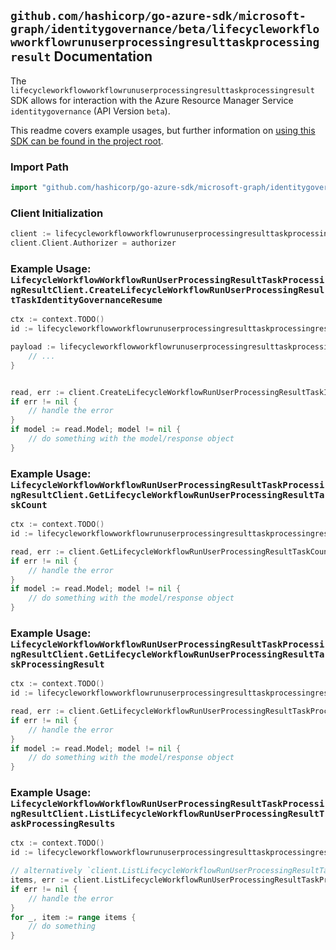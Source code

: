 
## `github.com/hashicorp/go-azure-sdk/microsoft-graph/identitygovernance/beta/lifecycleworkflowworkflowrunuserprocessingresulttaskprocessingresult` Documentation

The `lifecycleworkflowworkflowrunuserprocessingresulttaskprocessingresult` SDK allows for interaction with the Azure Resource Manager Service `identitygovernance` (API Version `beta`).

This readme covers example usages, but further information on [using this SDK can be found in the project root](https://github.com/hashicorp/go-azure-sdk/tree/main/docs).

### Import Path

```go
import "github.com/hashicorp/go-azure-sdk/microsoft-graph/identitygovernance/beta/lifecycleworkflowworkflowrunuserprocessingresulttaskprocessingresult"
```


### Client Initialization

```go
client := lifecycleworkflowworkflowrunuserprocessingresulttaskprocessingresult.NewLifecycleWorkflowWorkflowRunUserProcessingResultTaskProcessingResultClientWithBaseURI("https://management.azure.com")
client.Client.Authorizer = authorizer
```


### Example Usage: `LifecycleWorkflowWorkflowRunUserProcessingResultTaskProcessingResultClient.CreateLifecycleWorkflowRunUserProcessingResultTaskIdentityGovernanceResume`

```go
ctx := context.TODO()
id := lifecycleworkflowworkflowrunuserprocessingresulttaskprocessingresult.NewIdentityGovernanceLifecycleWorkflowWorkflowIdRunIdUserProcessingResultIdTaskProcessingResultID("workflowIdValue", "runIdValue", "userProcessingResultIdValue", "taskProcessingResultIdValue")

payload := lifecycleworkflowworkflowrunuserprocessingresulttaskprocessingresult.CreateLifecycleWorkflowRunUserProcessingResultTaskIdentityGovernanceResumeRequest{
	// ...
}


read, err := client.CreateLifecycleWorkflowRunUserProcessingResultTaskIdentityGovernanceResume(ctx, id, payload)
if err != nil {
	// handle the error
}
if model := read.Model; model != nil {
	// do something with the model/response object
}
```


### Example Usage: `LifecycleWorkflowWorkflowRunUserProcessingResultTaskProcessingResultClient.GetLifecycleWorkflowRunUserProcessingResultTaskCount`

```go
ctx := context.TODO()
id := lifecycleworkflowworkflowrunuserprocessingresulttaskprocessingresult.NewIdentityGovernanceLifecycleWorkflowWorkflowIdRunIdUserProcessingResultID("workflowIdValue", "runIdValue", "userProcessingResultIdValue")

read, err := client.GetLifecycleWorkflowRunUserProcessingResultTaskCount(ctx, id, lifecycleworkflowworkflowrunuserprocessingresulttaskprocessingresult.DefaultGetLifecycleWorkflowRunUserProcessingResultTaskCountOperationOptions())
if err != nil {
	// handle the error
}
if model := read.Model; model != nil {
	// do something with the model/response object
}
```


### Example Usage: `LifecycleWorkflowWorkflowRunUserProcessingResultTaskProcessingResultClient.GetLifecycleWorkflowRunUserProcessingResultTaskProcessingResult`

```go
ctx := context.TODO()
id := lifecycleworkflowworkflowrunuserprocessingresulttaskprocessingresult.NewIdentityGovernanceLifecycleWorkflowWorkflowIdRunIdUserProcessingResultIdTaskProcessingResultID("workflowIdValue", "runIdValue", "userProcessingResultIdValue", "taskProcessingResultIdValue")

read, err := client.GetLifecycleWorkflowRunUserProcessingResultTaskProcessingResult(ctx, id, lifecycleworkflowworkflowrunuserprocessingresulttaskprocessingresult.DefaultGetLifecycleWorkflowRunUserProcessingResultTaskProcessingResultOperationOptions())
if err != nil {
	// handle the error
}
if model := read.Model; model != nil {
	// do something with the model/response object
}
```


### Example Usage: `LifecycleWorkflowWorkflowRunUserProcessingResultTaskProcessingResultClient.ListLifecycleWorkflowRunUserProcessingResultTaskProcessingResults`

```go
ctx := context.TODO()
id := lifecycleworkflowworkflowrunuserprocessingresulttaskprocessingresult.NewIdentityGovernanceLifecycleWorkflowWorkflowIdRunIdUserProcessingResultID("workflowIdValue", "runIdValue", "userProcessingResultIdValue")

// alternatively `client.ListLifecycleWorkflowRunUserProcessingResultTaskProcessingResults(ctx, id, lifecycleworkflowworkflowrunuserprocessingresulttaskprocessingresult.DefaultListLifecycleWorkflowRunUserProcessingResultTaskProcessingResultsOperationOptions())` can be used to do batched pagination
items, err := client.ListLifecycleWorkflowRunUserProcessingResultTaskProcessingResultsComplete(ctx, id, lifecycleworkflowworkflowrunuserprocessingresulttaskprocessingresult.DefaultListLifecycleWorkflowRunUserProcessingResultTaskProcessingResultsOperationOptions())
if err != nil {
	// handle the error
}
for _, item := range items {
	// do something
}
```
